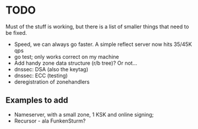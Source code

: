 # TODO

Must of the stuff is working, but there is a list of smaller things that
need to be fixed.

* Speed, we can always go faster. A simple reflect server now hits 35/45K qps
* go test; only works correct on my machine
* Add handy zone data structure (r/b tree)? Or not...
* dnssec: DSA (also the keytag)
* dnssec: ECC (testing)
* deregistration of zonehandlers

## Examples to add

* Nameserver, with a small zone, 1 KSK and online signing;
* Recursor - ala FunkenSturm?


